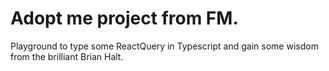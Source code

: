 # Adopt me project from FM.

Playground to type some ReactQuery in Typescript and gain some wisdom from the brilliant Brian Halt.